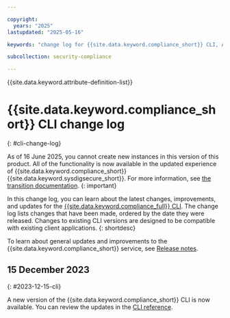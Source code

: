 ```yaml
---

copyright:
  years: "2025"
lastupdated: "2025-05-16"

keywords: "change log for {{site.data.keyword.compliance_short}} CLI, API changelog, updates to {{site.data.keyword.compliance_short}} command line interface, security compliance cli "

subcollection: security-compliance

---
```


{{site.data.keyword.attribute-definition-list}}

# {{site.data.keyword.compliance_short}} CLI change log
{: #cli-change-log}

As of 16 June 2025, you cannot create new instances in this version of this product. All of the functionality is now available in the updated experience of {{site.data.keyword.compliance_short}} {{site.data.keyword.sysdigsecure_short}}. For more information, see [the transition documentation](/docs/security-compliance?topic=security-compliance-scc-transition). 
{: important}


In this change log, you can learn about the latest changes, improvements, and updates for the [{{site.data.keyword.compliance_full}} CLI](/docs/security-compliance?topic=security-compliance-security-compliance-cli). The change log lists changes that have been made, ordered by the date they were released. Changes to existing CLI versions are designed to be compatible with existing client applications.
{: shortdesc}

To learn about general updates and improvements to the {{site.data.keyword.compliance_short}} service, see [Release notes](/docs/security-compliance?topic=security-compliance-release-notes).




## 15 December 2023
{: #2023-12-15-cli}

A new version of the {{site.data.keyword.compliance_short}} CLI is now available. You can review the updates in the [CLI reference](/docs/security-compliance?topic=security-compliance-security-compliance-cli).
